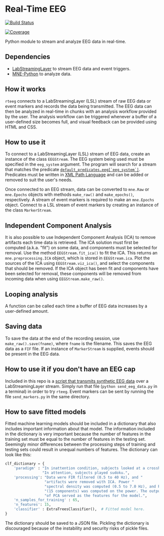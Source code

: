 # Real-Time EEG

[![Build Status](https://travis-ci.org/kaczmarj/rteeg.svg?branch=master)](https://travis-ci.org/kaczmarj/rteeg)

[![Coverage](https://codecov.io/gh/kaczmarj/rteeg/branch/master)](https://codecov.io/gh/kaczmarj/rteeg/branch/master/graph/badge.svg)


Python module to stream and analyze EEG data in real-time.


Dependencies
------------

- [LabStreamingLayer](https://github.com/sccn/labstreaminglayer) to stream EEG data and event triggers.
- [MNE-Python](https://github.com/mne-tools/mne-python) to analyze data.


How it works
------------

`rteeg` connects to a LabStreamingLayer (LSL) stream of raw EEG data or event markers and records the data being transmitted. The EEG data can then be analyzed in real-time in chunks with an analysis workflow provided by the user. The analysis workflow can be triggered whenever a buffer of a user-defined size becomes full, and visual feedback can be provided using HTML and CSS.


How to use it
-------------

To connect to a LabStreamingLayer (LSL) stream of EEG data, create an instance of the class `EEGStream`. The EEG system being used must be specified in the `eeg_system` argument. The program will search for a stream that matches the predicate [``default_predicates.eeg[`eeg_system`]``](rteeg/default_predicates.py). Predicates must be written in [XML Path Language](http://en.wikipedia.org/w/index.php?title=XPath_1.0&oldid=474981951) and can be added or removed to suit the user's needs.

Once connected to an EEG stream, data can be converted to `mne.Raw` or `mne.Epochs` objects with methods `make_raw()` and `make_epochs()`, respectively. A stream of event markers is required to make an `mne.Epochs` object. Connect to a LSL stream of event markers by creating an instance of the class `MarkerStream`.


Independent Component Analysis
------------------------------

It is also possible to use Independent Component Analysis (ICA) to remove artifacts each time data is retrieved. The ICA solution must first be computed (a.k.a. "fit") on some data, and components must be selected for removal. Use the method `EEGStream.fit_ica()` to fit the ICA. This returns an `mne.preprocessing.ICA` object, which is stored in `EEGStream.ica`. Plot the sources of the ICA using `EEGStream.viz_ica()`, and select the components that should be removed. If the ICA object has been fit and components have been selected for removal, these components will be removed from incoming data when using `EEGStream.make_raw()`.


Looping analysis
----------------

A function can be called each time a buffer of EEG data increases by a user-defined amount.



Saving data
-----------

To save the data at the end of the recording session, use `make_raw().save(fname)`, where `fname` is the filename. This saves the EEG data as a `FIF` file. If an instance of `MarkerStream` is supplied, events should be present in the EEG data.


How to use it if you don't have an EEG cap
------------------------------------------

Included in this repo is a [script that transmits synthetic EEG data](demonstrations/synthesize_data/send_eeg_data.py) over a LabStreamingLayer stream. Simply run that file (`python send_eeg_data.py` in a terminal) in order to try `rteeg`. Event markers can be sent by running the file `send_markers.py` in the same directory.


How to save fitted models
-------------------------

Fitted machine learning models should be included in a dictionary that also includes important information about that model. The information included in the dictionary is very important because the number of features in the training set must be equal to the number of features in the testing set. Seemingly minor differences between the processing steps of training and testing sets could result in unequal numbers of features. The dictionary can look like this:

```python
clf_dictionary = {
    'paradigm' : "In inattention condition, subjects looked at a crosshair. "
                 "In attention, subjects played sudoku.",
    'processing': "Data were FIR filtered (0.5 to 40 Hz), and "
                  "artifacts were removed with ICA. Power "
                  "spectral density was computed (0.5 to 7.0 Hz), and PCA "
                  "(15 components) was computed on the power. The output "
                  "of PCA served as the features for the model.",
    'n_samples_for_training' : 65,
    'n_features': 15,
    'classifier' : ExtraTreesClassifier(),  # Fitted model here.
}
```

The dictionary should be saved to a JSON file. Pickling the dictionary is discouraged because of the instability and security risks of pickle files.
